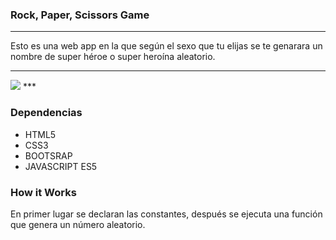 ### Rock, Paper, Scissors Game
***
Esto es una web app en la que según el sexo que tu elijas se te genarara un nombre de super héroe o super heroína aleatorio.
***
<img src="rock.jpg">
***

### Dependencias

- HTML5
- CSS3
- BOOTSRAP
- JAVASCRIPT ES5

### How it Works
En primer lugar se declaran las constantes, después se ejecuta una función que genera un número aleatorio.
